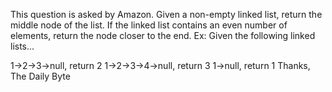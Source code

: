 This question is asked by Amazon. Given a non-empty linked list, return the middle node of the list. If the linked list contains an even number of elements, return the node closer to the end.
Ex: Given the following linked lists...

1->2->3->null, return 2
1->2->3->4->null, return 3
1->null, return 1
Thanks,
The Daily Byte

